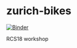 # zurich-bikes
[![Binder](https://mybinder.org/badge.svg)](https://mybinder.org/v2/gh/MattForshaw/zurich-bikes/master?filepath=%2Flab)

RCS18 workshop
